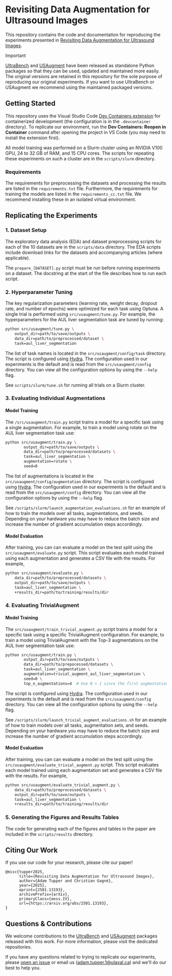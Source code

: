 # Revisiting Data Augmentation for Ultrasound Images

This repository contains the code and documentation for reproducing the experiments presented in [Revisiting Data Augmentation for Ultrasound Images]().

> [!IMPORTANT]
> [UltraBench](https://github.com/adamtupper/ultrabench) and [USAugment](https://github.com/adamtupper/usaugment) have been released as standalone Python packages so that they can be used, updated and maintained more easily. The original versions are retained in this repository for the sole purpose of reproducing our original experiments. If you want to use UltraBench or USAugment we recommend using the maintained packaged versions.

## Getting Started

This repository uses the Visual Studio Code [Dev Containers extension](https://code.visualstudio.com/docs/devcontainers/containers) for containerized development (the configuration is in the `.devcontainer` directory). To replicate our environment, run the **Dev Containers: Reopen in Container** command after opening the project in VS Code (you may need to install the extension first).

All model training was performed on a Slurm cluster using an NVIDIA V100 GPU, 24 to 32 GB of RAM, and 15 CPU cores. The scripts for repeating these experiments on such a cluster are in the `scripts/slurm` directory.

### Requirements

The requirements for preprocessing the datasets and processing the results are listed in the `requirements.txt` file. Furthermore, the requirements for training the models are listed in the `requirements_cc.txt` file. We recommend installing these in an isolated virtual environment.

## Replicating the Experiments

### 1. Dataset Setup

The exploratory data analysis (EDA) and dataset preprocessing scripts for each of the 10 datasets are in the `scripts/data` directory. The EDA scripts include download links for the datasets and accompanying articles (where applicable).

The `prepare_[DATASET].py` script must be run before running experiments on a dataset. The docstring at the start of the file describes how to run each script.

### 2. Hyperparameter Tuning

The key regularization parameters (learning rate, weight decay, dropout rate, and number of epochs) were optimized for each task using Optuna. A single trial is performed using `src/usaugment/tune.py`. For example, the hyperparameters for the AUL liver segmentation task are tuned by running:

```bash
python src/usaugment/tune.py \
    output_dir=path/to/save/outputs \
    data_dir=path/to/preprocessed/dataset \
    task=aul_liver_segmentation
```

The list of task names is located in the `src/usaugment/config/task` directory. The script is configured using [Hydra](https://hydra.cc/). The configuration used in our experiments is the default and is read from the `src/usaugment/config` directory. You can view all the configuration options by using the `--help` flag.

See `scripts/slurm/tune.sh` for running all trials on a Slurm cluster.

### 3. Evaluating Individual Augmentations

#### Model Training

The `/src/usaugment/train.py` script trains a model for a specific task using a single augmentation. For example, to train a model using rotate on the AUL liver segmentation task use:

```bash
python src/usaugment/train.py \
        output_dir=path/to/save/outputs \
        data_dir=path/to/preprocessed/datasets \
        task=aul_liver_segmentation \
        augmentation=rotate \
        seed=0
```

The list of augmentations is located in the `src/usaugment/config/augmentation` directory. The script is configured using [Hydra](https://hydra.cc/). The configuration used in our experiments is the default and is read from the `src/usaugment/config` directory. You can view all the configuration options by using the `--help` flag.

See `/scripts/slurm/launch_augmentation_evaluations.sh` for an example of how to train the models over all tasks, augmentations, and seeds. Depending on your hardware you may have to reduce the batch size and increase the number of gradient accumulation steps accordingly.

#### Model Evaluation

After training, you can can evaluate a model on the test split using the `src/usaugment/evaluate.py` script. This script evaluates each model trained using each augmentation and generates a CSV file with the results. For example,

```bash
python src/usaugment/evaluate.py \
    data_dir=path/to/preprocessed/datasets \
    output_dir=path/to/save/outputs \
    task=aul_liver_segmentation \
    +results_dir=path/to/training/results/dir
```

### 4. Evaluating TrivialAugment

#### Model Training

The `src/usaugment/train_trivial_augment.py` script trains a model for a specific task using a specific TrivialAugment configuration. For example, to train a model using TrivialAugment with the Top-3 augmentations on the AUL liver segmentation task use:

```bash
python src/usaugment/train.py \
        output_dir=path/to/save/outputs \
        data_dir=path/to/prepocessed/datasets \
        task=aul_liver_segmentation \
        augmentation=trivial_augment_aul_liver_segmentation \
        seed=0 \
        top_n_augmentations=4  # Use N + 1 since the first augmentation is always Identity
```

The script is configured using [Hydra](https://hydra.cc/). The configuration used in our experiments is the default and is read from the `src/usaugment/config` directory. You can view all the configuration options by using the `--help` flag.

See `/scripts/slurm/launch_trivial_augment_evaluations.sh` for an example of how to train models over all tasks, augmentation sets, and seeds. Depending on your hardware you may have to reduce the batch size and increase the number of gradient accumulation steps accordingly.

#### Model Evaluation

After training, you can can evaluate a model on the test split using the `src/usaugment/evaluate_trivial_augment.py` script. This script evaluates each model trained using each augmentation set and generates a CSV file with the results. For example,

```bash
python src/usaugment/evaluate_trivial_augment.py \
    data_dir=path/to/preprocessed/datasets \
    output_dir=path/to/save/outputs \
    task=aul_liver_segmentation \
    +results_dir=path/to/training/results/dir
```

### 5. Generating the Figures and Results Tables

The code for generating each of the figures and tables in the paper are included in the `scripts/results` directory.

## Citing Our Work

If you use our code for your research, please cite our paper!

```
@misc{tupper2025,
      title={Revisiting Data Augmentation for Ultrasound Images}, 
      author={Adam Tupper and Christian Gagné},
      year={2025},
      eprint={2501.13193},
      archivePrefix={arXiv},
      primaryClass={eess.IV},
      url={https://arxiv.org/abs/2501.13193}, 
}
```

## Questions & Contributions

We welcome contributions to the [UltraBench](https://github.com/adamtupper/ultrabench) and [USAugment](https://github.com/adamtupper/usaugment) packages released with this work. For more information, please visit the dedicated repositories.

If you have any questions related to trying to replicate our experiments, please [open an issue](https://github.com/adamtupper/usaugment-experiments/issues) or email us ([adam.tupper.1@ulaval.ca](mailto:adam.tupper.1@ulaval.ca)) and we'll do our best to help you.